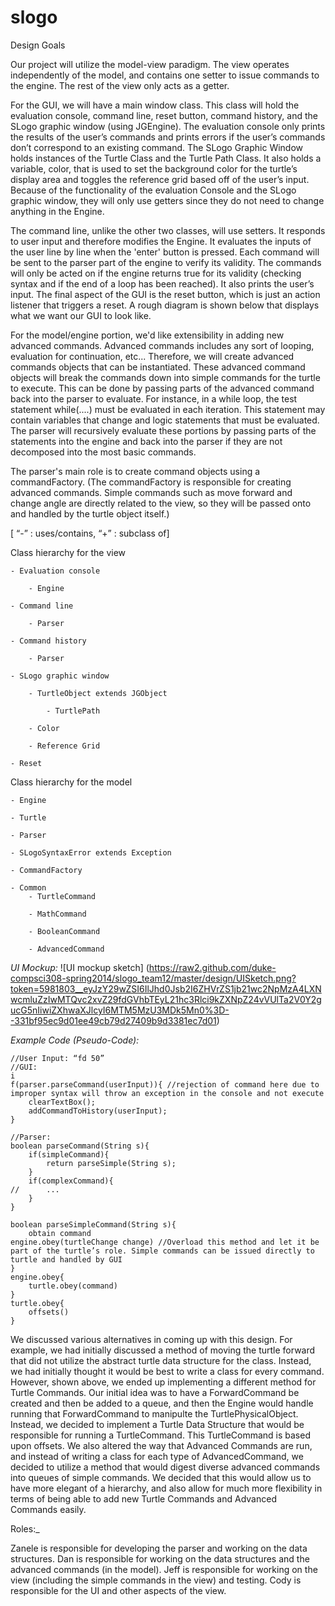 slogo
=====

Design Goals

Our project will utilize the model-view paradigm. The view operates independently of the model, and contains one setter to issue commands to the engine. The rest of the view only acts as a getter.

For the GUI, we will have a main window class. This class will hold the evaluation console, command line, reset button, command history, and the SLogo graphic window (using JGEngine). The evaluation console only prints the results of the user’s commands and prints errors if the user’s commands don’t correspond to an existing command. The SLogo Graphic Window holds instances of the Turtle Class and the Turtle Path Class. It also holds a variable, color, that is used to set the background color for the turtle’s display area and toggles the reference grid based off of the user’s input.  Because of the functionality of the evaluation Console and the SLogo graphic window, they will only use getters since they do not need to change anything in the Engine.

The command line, unlike the other two classes, will use setters. It responds to user input and therefore modifies the Engine. It evaluates the inputs of the user line by line when the 'enter' button is pressed. Each command will be sent to the parser part of the engine to verify its validity. The commands will only be acted on if the engine returns true for its validity (checking syntax and if the end of a loop has been reached). It also prints the user’s input. The final aspect of the GUI is the reset button, which is just an action listener that triggers a reset. A rough diagram is shown below that displays what we want our GUI to look like.

For the model/engine portion, we'd like extensibility in adding new advanced commands. Advanced commands includes any sort of looping, evaluation for continuation, etc... Therefore, we will create advanced commands objects that can be instantiated. These advanced command objects will break the commands down into simple commands for the turtle to execute. This can be done by passing parts of the advanced command back into the parser to evaluate. For instance, in a while loop, the test statement while(....) must be evaluated in each iteration. This statement may contain variables that change and logic statements that must be evaluated. The parser will recursively evaluate these portions by passing parts of the statements into the engine and back into the parser if they are not decomposed into the most basic commands.

The parser's main role is to create command objects using a commandFactory. (The commandFactory is responsible for creating advanced commands. Simple commands such as move forward and change angle are directly related to the view, so they will be passed onto and handled by the turtle object itself.)


[ “-” : uses/contains, “+” : subclass of]

Class hierarchy for the view

	- Evaluation console

		- Engine
	
	- Command line
	
		- Parser
	
	- Command history
	
		- Parser
	
	- SLogo graphic window
	
		- TurtleObject extends JGObject
		
			- TurtlePath
		
		- Color

		- Reference Grid

	- Reset

Class hierarchy for the model

	- Engine

	- Turtle

	- Parser

	- SLogoSyntaxError extends Exception
	
	- CommandFactory

	- Common
		- TurtleCommand

		- MathCommand

		- BooleanCommand

		- AdvancedCommand



_UI Mockup:_
![UI mockup sketch] (https://raw2.github.com/duke-compsci308-spring2014/slogo_team12/master/design/UISketch.png?token=5981803__eyJzY29wZSI6IlJhd0Jsb2I6ZHVrZS1jb21wc2NpMzA4LXNwcmluZzIwMTQvc2xvZ29fdGVhbTEyL21hc3Rlci9kZXNpZ24vVUlTa2V0Y2gucG5nIiwiZXhwaXJlcyI6MTM5MzU3MDk5Mn0%3D--331bf95ec9d01ee49cb79d27409b9d3381ec7d01)

_Example Code (Pseudo-Code):_
```
//User Input: “fd 50”
//GUI:
i
f(parser.parseCommand(userInput)){ //rejection of command here due to improper syntax will throw an exception in the console and not execute
	clearTextBox();
	addCommandToHistory(userInput);
}

//Parser:
boolean parseCommand(String s){
	if(simpleCommand){
		return parseSimple(String s);
	}
	if(complexCommand){
//		...
	}
}

boolean parseSimpleCommand(String s){
	obtain command
engine.obey(turtleChange change) //Overload this method and let it be part of the turtle’s role. Simple commands can be issued directly to turtle and handled by GUI
}
engine.obey{
	turtle.obey(command)
}
turtle.obey{
	offsets()
}
```


We discussed various alternatives in coming up with this design. For example, we had initially discussed a method of moving the turtle forward that did not utilize the abstract turtle data structure for the class. Instead, we had initially thought it would be best to write a class for every command. However,  shown above, we ended up implementing a different method for Turtle Commands. Our initial idea was to have a ForwardCommand be created and then be added to a queue, and then the Engine would handle running that ForwardCommand to manipulte the TurtlePhysicalObject. Instead, we decided to implement a Turtle Data Structure that would be responsible for running a TurtleCommand. This TurtleCommand is based upon offsets. 
We also altered the way that Advanced Commands are run, and instead of writing a class for each type of AdvancedCommand, we decided to utilize a method that would digest diverse advanced commands into queues of simple commands. We decided that this would allow us to have more elegant of a hierarchy, and also allow for much more flexibility in terms of being able to add new Turtle Commands and Advanced Commands easily. 

Roles:_

Zanele is responsible for developing the parser and working on the data structures. Dan is responsible for working on the data structures and the advanced commands (in the model). Jeff is responsible for working on the view (including the simple commands in the view) and testing. Cody is responsible for the UI and other aspects of the view.
